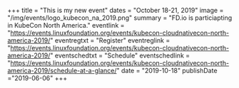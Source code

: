 +++
title = "This is my new event"
dates = "October 18-21, 2019"
image = "/img/events/logo_kubecon_na_2019.png"
summary = "FD.io  is particiapting in KubeCon North America."
eventlink = "https://events.linuxfoundation.org/events/kubecon-cloudnativecon-north-america-2019/"
eventregtxt = "Register"
eventreglink = "https://events.linuxfoundation.org/events/kubecon-cloudnativecon-north-america-2019/"
eventschedtxt = "Schedule"
eventschedlink = "https://events.linuxfoundation.org/events/kubecon-cloudnativecon-north-america-2019/schedule-at-a-glance/"
date = "2019-10-18"
publishDate ="2019-06-06"
+++

